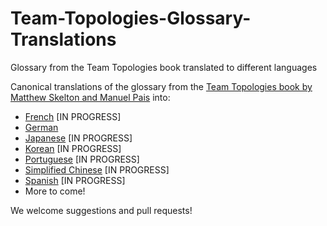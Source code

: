 # Team-Topologies-Glossary-Translations
Glossary from the Team Topologies book translated to different languages

Canonical translations of the glossary from the [Team Topologies book by Matthew Skelton and Manuel Pais](https://teamtopologies.com/book) into:

* [French](Team-Topologies-Glossary-in-French.md) [IN PROGRESS]
* [German](Team-Topologies-Glossary-in-German.md)
* [Japanese](Team-Topologies-Glossary-in-Japanese.md) [IN PROGRESS]
* [Korean](Team-Topologies-Glossary-in-Korean.md) [IN PROGRESS]
* [Portuguese](Team-Topologies-Glossary-in-Portuguese.md) [IN PROGRESS]
* [Simplified Chinese](Team-Topologies-Glossary-in-Simplified-Chinese.md) [IN PROGRESS]
* [Spanish](Team-Topologies-Glossary-in-Spanish.md) [IN PROGRESS]
* More to come!

We welcome suggestions and pull requests!
